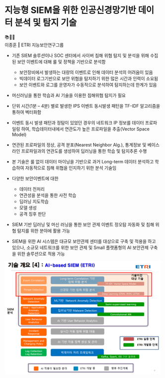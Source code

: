 # 지능형 SIEM을 위한 인공신경망기반 데이터 분석 및 탐지 기술
📚📕📖  
이종훈 ‖ ETRI 지능보안연구그룹  
  
- 기존 SIEM 솔루션이나 SOC 센터에서 사이버 침해 위협 탐지 및 분석을 위해 수집된 보안 이벤트에 대해 룰 및 정책을 기반으로 분석함  
  - 보안장비에서 발생하는 대량의 이벤트로 인해 데이터 분석의 어려움이 있음    
  - 빅데이터 로그기반으로 보안 위협을 탐지하기 위한 많은 시간과 인력이 소요됨    
  - 보안 이벤트와 로그를 운영자가 수동적으로 분석하여 탐지하는데 한계가 있음   
- 머신러닝을 통한 학습과 AI 기술을 이용한 침해위협 탐지가 필요  

- 단위 시간(1분 – 4분) 별로 발생한 IPS 이벤트 동시발생 패턴을 TF-IDF 알고리즘을 통하여 벡터화함  
- 이벤트 동시 발생 패턴과 정탐이 있었던 경우의 네트워크 IP 정보를 데이터 프로파일링 하여, 학습데이터내에서 연관도가 높은 프로파일을 추출(Vector Space Model)  
- 연관된 프로파일의 정상, 공격 분포(Nearest Neighbor Alg.), 통계정보 및 베이스라인 프로파일과의 연관도를 생성하여 딥러닝을 통한 학습 및 탐지추론 수행  

- 본 기술은 룰 없이 데이터 마이닝을 기반으로 과거 Long-term 데이터 분석하고 학습하여 자동적으로 침해 위협을 인지하기 위한 분석 기술임 
- 다양한 보안이벤트에 대한 
  - 데이터 전처리  
  - 연관성을 분석을 통한 사전 학습  
  - 딥러닝 지도학습  
  - 모델 생성  
  - 공격 징후 판단  
- SIEM 기반 딥러닝 및 머신 러닝을 통한 보안 관제 이벤트 정오탐 자동화 및 침해 위협 탐지를 위한 분야에 활용 가능  
- SIEM을 위한 AI 시스템은 대규모 보안관제 센터를 대상으로 구축 및 적용을 하고 있으나, 소규모 네트워크를 위한 보안 관제 및 Small 플랫폼형의 AI 보안관제 구축을 위한 솔루션으로 적용 가능  

![title](../srcs/etri.png)  

